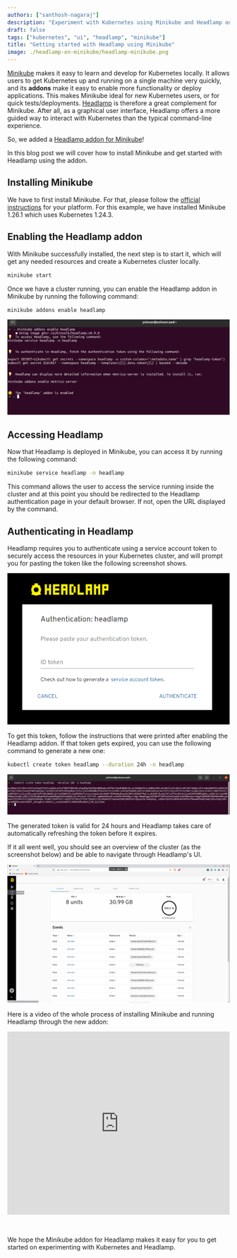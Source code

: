 ```yaml
---
authors: ["santhosh-nagaraj"]
description: "Experiment with Kubernetes using Minikube and Headlamp on your machine"
draft: false
tags: ["kubernetes", "ui", "headlamp", "minikube"]
title: "Getting started with Headlamp using Minikube"
image: ./headlamp-on-minikube/headlamp-minikube.png
---
```


[Minikube](https://minikube.sigs.k8s.io/) makes it easy to learn and develop for Kubernetes locally. It allows users to get Kubernetes up and running on a single machine very quickly, and its **addons** make it easy to enable more functionality or deploy applications. This makes Minikube ideal for new Kubernetes users, or for quick tests/deployments. [Headlamp](https://github.com/headlamp-k8s/headlamp#readme) is therefore a great complement for Minikube. After all, as a graphical user interface, Headlamp offers a more guided way to interact with Kubernetes than the typical command-line experience.

So, we added a [Headlamp addon for Minikube](https://minikube.sigs.k8s.io/docs/handbook/addons/headlamp/)!

In this blog post we will cover how to install Minikube and get started with Headlamp using the addon.

## Installing Minikube

We have to first install Minikube. For that, please follow the [official instructions](https://minikube.sigs.k8s.io/docs/start/) for your platform. For this example, we have installed Minikube 1.26.1 which uses Kubernetes 1.24.3.

## Enabling the Headlamp addon

With Minikube successfully installed, the next step is to start it, which will get any needed resources and create a Kubernetes cluster locally.

```bash
minikube start
```

Once we have a cluster running, you can enable the Headlamp addon in Minikube by running the following command:

```bash
minikube addons enable headlamp
```

![Screenshot showing the results of the previous command](./headlamp-on-minikube/enabling-headlamp-addon-minikube.png)

## Accessing Headlamp

Now that Headlamp is deployed in Minikube, you can access it by running the following command:

```bash
minikube service headlamp -n headlamp
```

This command allows the user to access the service running inside the cluster and at this point you should be redirected to the Headlamp authentication page in your default browser. If not, open the URL displayed by the command.

## Authenticating in Headlamp

Headlamp requires you to authenticate using a service account token to securely access the resources in your Kubernetes cluster, and will prompt you for pasting the token like the following screenshot shows.

![Screenshot of the token prompt dialog](./headlamp-on-minikube/headlamp-prompt-for-token.png)

To get this token, follow the instructions that were printed after enabling the Headlamp addon. If that token gets expired, you can use the following command to generate a new one:

```bash
kubectl create token headlamp --duration 24h -n headlamp
```

![Screenshot showing the results of the previous command](./headlamp-on-minikube/accessing-token-minikube.png)

The generated token is valid for 24 hours and Headlamp takes care of automatically refreshing the token before it expires.

If it all went well, you should see an overview of the cluster (as the screenshot below) and be able to navigate through Headlamp's UI.

![Screenshot showing Headlamp's cluster overview](./headlamp-on-minikube/headlamp-cluster-overview.png)

Here is a video of the whole process of installing Minikube and running Headlamp through the new addon:

<iframe width="100%" height="415" src="https://www.youtube.com/embed/IFAVnr410iE" title="YouTube video player" frameborder="0" allow="accelerometer; autoplay; clipboard-write; encrypted-media; gyroscope; picture-in-picture; web-share" referrerpolicy="strict-origin-when-cross-origin" allowfullscreen></iframe>

<br/><!-- Otherwise this paragraph gets very close to the Youtube embed -->

We hope the Minikube addon for Headlamp makes it easy for you to get started on experimenting with Kubernetes and Headlamp.
